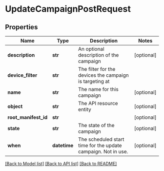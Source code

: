 # UpdateCampaignPostRequest

## Properties
Name | Type | Description | Notes
------------ | ------------- | ------------- | -------------
**description** | **str** | An optional description of the campaign | [optional] 
**device_filter** | **str** | The filter for the devices the campaign is targeting at | 
**name** | **str** | The name for this campaign | [optional] 
**object** | **str** | The API resource entity | [optional] 
**root_manifest_id** | **str** |  | [optional] 
**state** | **str** | The state of the campaign | [optional] 
**when** | **datetime** | The scheduled start time for the update campaign. Not in use. | [optional] 

[[Back to Model list]](../README.md#documentation-for-models) [[Back to API list]](../README.md#documentation-for-api-endpoints) [[Back to README]](../README.md)


